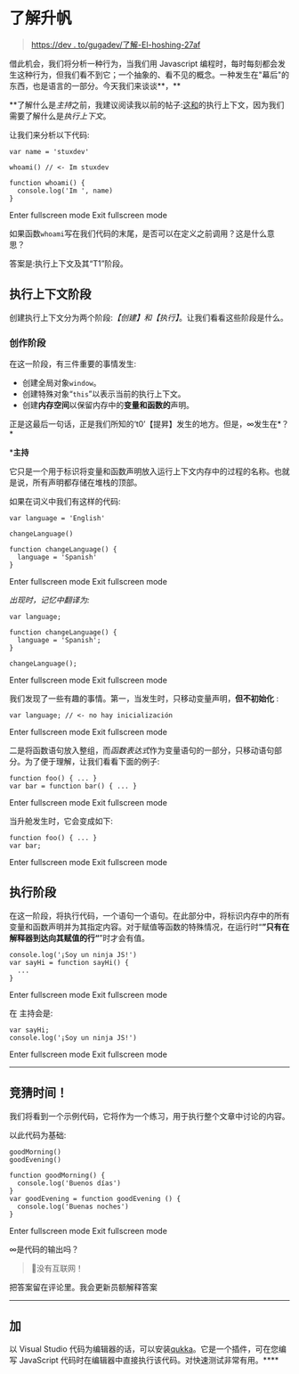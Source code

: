 # 了解升帆

> [https://dev . to/gugadev/了解-El-hoshing-27af](https://dev.to/gugadev/entendiendo-el-hoisting-27af)

借此机会，我们将分析一种行为，当我们用 Javascript 编程时，每时每刻都会发生这种行为，但我们看不到它；一个抽象的、看不见的概念。一种发生在"幕后"的东西，也是语言的一部分。今天我们来谈谈**，**

 **了解什么是*主持*之前，我建议阅读我以前的帖子:[这和](https://dev.to/stuxdev/javascript-internals-this-y-el-contexto-de-ejecucion-5foj)的执行上下文，因为我们需要了解什么是*执行上下文*。

让我们来分析以下代码:

```
var name = 'stuxdev'

whoami() // <- Im stuxdev

function whoami() {
  console.log('Im ', name)
} 
```

Enter fullscreen mode Exit fullscreen mode

如果函数`whoami`写在我们代码的末尾，是否可以在定义之前调用？这是什么意思？

答案是:执行上下文及其“T1”阶段。

## 执行上下文阶段

创建执行上下文分为两个阶段:*【创建】*和*【执行】*。让我们看看这些阶段是什么。

### 创作阶段

在这一阶段，有三件重要的事情发生:

*   创建全局对象`window`。
*   创建特殊对象“`this`”以表示当前的执行上下文。
*   创建**内存空间**以保留内存中的**变量和函数的**声明。

正是这最后一句话，正是我们所知的‘t0’【提昇】发生的地方。但是，∞发生在*？*

 ***主持**

它只是一个用于标识将变量和函数声明放入运行上下文内存中的过程的名称。也就是说，所有声明都存储在堆栈的顶部。

如果在词义中我们有这样的代码:

```
var language = 'English'

changeLanguage()

function changeLanguage() {
  language = 'Spanish'
} 
```

Enter fullscreen mode Exit fullscreen mode

*出现时，记忆中翻译为:* 

```
var language;

function changeLanguage() {
  language = 'Spanish';
}

changeLanguage(); 
```

Enter fullscreen mode Exit fullscreen mode

我们发现了一些有趣的事情。第一，当发生时，只移动变量声明，**但不初始化** :

```
var language; // <- no hay inicialización 
```

Enter fullscreen mode Exit fullscreen mode

二是将函数语句放入整组，而*函数表达式*作为变量语句的一部分，只移动语句部分。为了便于理解，让我们看看下面的例子:

```
function foo() { ... }
var bar = function bar() { ... } 
```

Enter fullscreen mode Exit fullscreen mode

当升舱发生时，它会变成如下:

```
function foo() { ... }
var bar; 
```

Enter fullscreen mode Exit fullscreen mode

## 执行阶段

在这一阶段，将执行代码，一个语句一个语句。在此部分中，将标识内存中的所有变量和函数声明并为其指定内容。对于赋值等函数的特殊情况，在运行时“**”只有在解释器到达向其赋值的行“**”时才会有值。

```
console.log('¡Soy un ninja JS!')
var sayHi = function sayHi() {
  ...
} 
```

Enter fullscreen mode Exit fullscreen mode

在
主持会是:

```
var sayHi;
console.log('¡Soy un ninja JS!') 
```

Enter fullscreen mode Exit fullscreen mode

* * *

## 竞猜时间！

我们将看到一个示例代码，它将作为一个练习，用于执行整个文章中讨论的内容。

以此代码为基础:

```
goodMorning()
goodEvening()

function goodMorning() {
  console.log('Buenos días')
}
var goodEvening = function goodEvening () {
  console.log('Buenas noches')
} 
```

Enter fullscreen mode Exit fullscreen mode

∞是代码的输出吗？

> 🚫没有互联网！

把答案留在评论里。我会更新员额解释答案

* * *

## 加

以 Visual Studio 代码为编辑器的话，可以安装[qukka](https://quokkajs.com/)。它是一个插件，可在您编写 JavaScript 代码时在编辑器中直接执行该代码。对快速测试非常有用。****